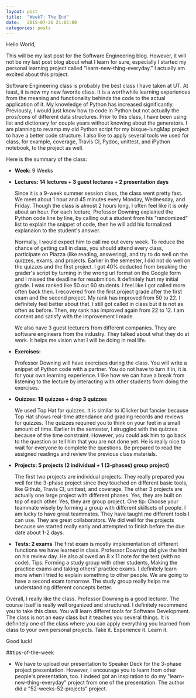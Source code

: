 ```yaml
---
layout: post
title:  "Week7: The End"
date:   2015-07-26 21:05:00
categories: posts
---
```

Hello World,

This will be my last post for the Software Engineering blog. However, it will not be my last post blog about what I learn for sure, especially I started my personal learning project called "learn-new-thing-everyday." I actually am excited about this project.

Software Engineering class is probably the best class I have taken at UT. At least, it is now my new favorite class. It is a worthwhile learning experiences from the meaning and functionality behinds the code to the actual application of it. My knowledge of Python has increased significantly. Previously, I would just know how to code in Python but not actually the pros/cons of different data structures. Prior to this class, I have been using list and dictionary for couple years without knowing about the generators. I am planning to revamp my old Python script for my bisque-lungMap project to have a better code structure. I also like to apply several tools we used for class, for example, coverage, Travis CI, Pydoc, unittest, and iPython notebook, to the project as well.

Here is the summary of the class:

* **Week:** 9 Weeks
* **Lectures: 14 lectures + 3 guest lectures + 2 presentation days**

    Since it is a 9-week summer session class, the class went pretty fast. We meet about 1 hour and 45 minutes every Monday, Wednesday, and Friday. Though the class is almost 2 hours long, I often feel like it is only about an hour. For each lecture, Professor Downing explained the Python code line by line, by calling out a student from his "randomized" list to explain the snippet of code, then he will add his formalized explanaion to the student's answer.

    Normally, I would expect him to call me out every week. To reduce the chance of getting call in class, you should attend every class, participate on Piazza (like reading, answering), and try to do well on the quizzes, exams, and projects. Earlier in the semester, I did not do well on the quizzes and the first project. I got 40% deducted from breaking the grader's script by turning in the wrong url format on the Google form and I missed the deadline for resubmition. It definitely hurt my initial grade. I was ranked like 50 out 60 students. I feel like I got called more often back then. I recovered from the first project grade after the first exam and the second project. My rank has improved from 50 to 22. I definitely feel better about that. I still got called in class but it is not as often as before. Then, my rank has improved again from 22 to 12. I am content and satisfy with the improvement I made.

    We also have 3 guest lecturers from different companies. They are software engineers from the industry. They talked about what they do at work. It helps me vision what I will be doing in real life.

* **Exercises:**

    Professor Downing will have exercises during the class. You will write a snippet of Python code with a partner. You do not have to turn it in, it is for your own learning experience. I like how we can have a break from listening to the lecture by interacting with other students from doing the exercises.

* **Quizzes: 18 quizzes + drop 3 quizzes**

    We used Top Hat for quizzes. It is similar to iClicker but fancier because Top Hat shows real-time attendance and grading records and reviews for quizzes. The quizzes required you to think on your feet in a small amount of time. Earlier in the semester, I struggled with the quizzes because of the time constraint. However, you could ask him to go back to the question or tell him that you are not done yet. He is really nice to wait for everyone to complete the questions. Be prepared to read the assigned readings and review the previous class materials.

* **Projects: 5 projects (2 individual + 1 (3-phases) group project)**

    The first two projects are individual projects. They really prepared you well for the 3-phase project since they touched on different basic tools, like Github, Travis CI, unittest, and coverage. The other 3 projects are actually one large project with different phases. Yes, they are built on top of each other. Yes, they are group project. One tip: Choose your teammate wisely by forming a group with different skillsets of people. I am lucky to have great teammates. They have taught me different tools I can use. They are great collaborators. We did well for the projects because we started really early and attempted to finish before the due date about 1-2 days. 

* **Tests: 2 exams**
    The first exam is mostly implementation of different functions we have learned in class. Professor Downing did give the hint on his review day. He also allowed an 8 x 11 note for the test (with no code). Tips: Forming a study group with other students, Making the practice exams and taking others' practice exams. I definitely learn more when I tried to explain something to other people. We are going to have a second exam tomorrow. The study group really helps me understanding different concepts better. 

Overall, I really like the class. Professor Downing is a good lecturer. The course itself is really well organized and structured. I definitely recommend you to take this class. You will learn differet tools for Software Development. The class is not an easy class but it teaches you several things. It is definitely one of the class where you can apply everything you learned from class to your own personal projects. Take it. Experience it. Learn it. 

Good luck!

##tips-of-the-week

* We have to upload our presentation to Speaker Deck for the 3-phase project presentation. However, I encourage you to learn from other people's presentation, too. I indeed got an inspiration to do my "learn-new-thing-everyday" project from one of the presentation. The author did a "52-weeks-52-projects" project.
